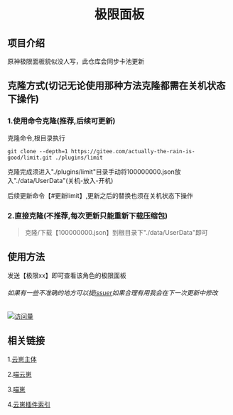 <div align=center> <h1>极限面板</h1> </div>

## 项目介绍

原神极限面板貌似没人写，此仓库会同步卡池更新

## 克隆方式(切记无论使用那种方法克隆都需在关机状态下操作)

### 1.使用命令克隆(推荐,后续可更新)

克隆命令,根目录执行

```
git clone --depth=1 https://gitee.com/actually-the-rain-is-good/limit.git ./plugins/limit
```

克隆完成须进入"./plugins/limit"目录手动将100000000.json放入"./data/UserData"(关机-放入-开机)

后续更新命令【#更新limit】,更新之后的替换也须在关机状态下操作

### 2.直接克隆(不推荐,每次更新只能重新下载压缩包)

> 克隆/下载【100000000.json】到根目录下"./data/UserData"即可

## 使用方法

发送【极限xx】即可查看该角色的极限面板

###### 如果有一些不准确的地方可以提[issuer](https://gitee.com/actually-the-rain-is-good/limit/issues)如果合理有用我会在下一次更新中修改

[![访问量](https://profile-counter.glitch.me/limit/count.svg)](https://gitee.com/actually-the-rain-is-good/limit)

## 相关链接
1.[云崽主体](https://gitee.com/Le-niao/Yunzai-Bot)

2.[喵云崽](https://gitee.com/yoimiya-kokomi/Yunzai-Bot)

3.[喵崽](https://gitee.com/yoimiya-kokomi/Miao-Yunzai)

4.[云崽插件索引](https://gitee.com/yhArcadia/Yunzai-Bot-plugins-index)
